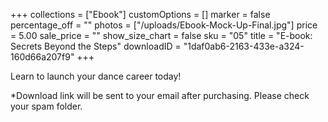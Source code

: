 +++
collections = ["Ebook"]
customOptions = []
marker = false
percentage_off = ""
photos = ["/uploads/Ebook-Mock-Up-Final.jpg"]
price = 5.00
sale_price = ""
show_size_chart = false
sku = "05"
title = "E-book: Secrets Beyond the Steps"
downloadID = "1daf0ab6-2163-433e-a324-160d66a207f9"
+++

Learn to launch your dance career today!

*Download link will be sent to your email after purchasing. Please check your spam folder.